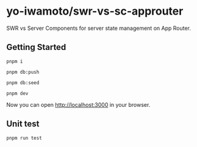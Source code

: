 # yo-iwamoto/swr-vs-sc-approuter

SWR vs Server Components for server state management on App Router.

## Getting Started

```shell
pnpm i

pnpm db:push

pnpm db:seed

pnpm dev
```

Now you can open [http://localhost:3000](http://localhost:3000) in your browser.

## Unit test

```shell
pnpm run test
```
